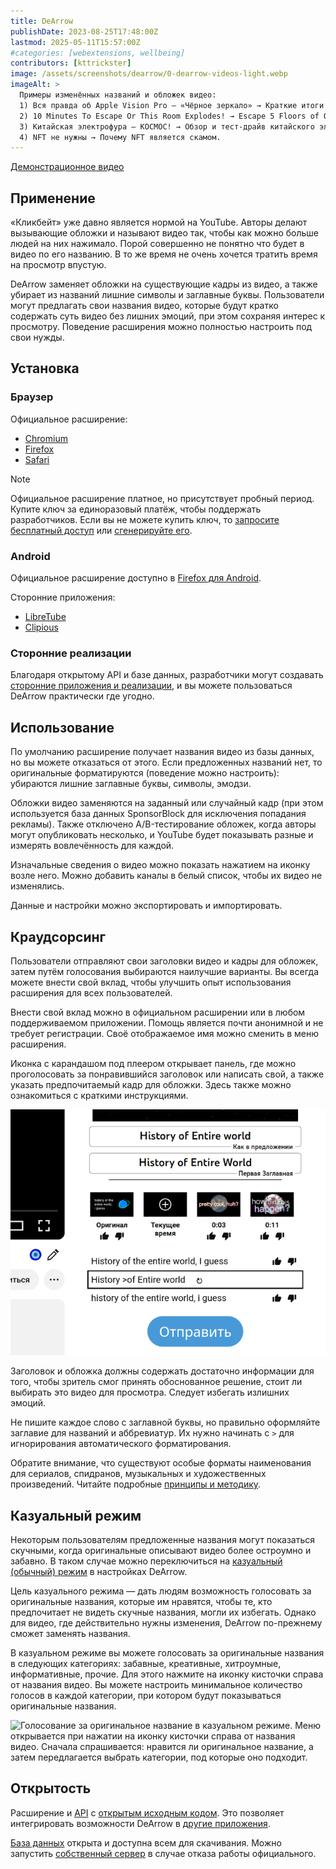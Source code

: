 ```yaml
---
title: DeArrow
publishDate: 2023-08-25T17:48:00Z
lastmod: 2025-05-11T15:57:00Z
#categories: [webextensions, wellbeing]
contributors: [kttrickster]
image: /assets/screenshots/dearrow/0-dearrow-videos-light.webp
imageAlt: >
  Примеры изменённых названий и обложек видео:
  1) Вся правда об Apple Vision Pro — «Чёрное зеркало» → Краткие итоги WWDC2023;
  2) 10 Minutes To Escape Or This Room Explodes! → Escape 5 Floors of Obstacles in 10 Minutes for $250,000;
  3) Китайская электрофура — КОСМОС! → Обзор и тест-драйв китайского электротягача DeepWay;
  4) NFT не нужны → Почему NFT является скамом.
---
```


[Демонстрационное видео](https://youtu.be/QjjpDhHh_QI)

## Применение

«Кликбейт» уже давно является нормой на YouTube. Авторы делают вызывающие
обложки и называют видео так, чтобы как можно больше людей на них нажимало.
Порой совершенно не понятно что будет в видео по его названию. В то же время не
очень хочется тратить время на просмотр впустую.

DeArrow заменяет обложки на существующие кадры из видео, а также убирает из
названий лишние символы и заглавные буквы. Пользователи могут предлагать свои
названия видео, которые будут кратко содержать суть видео без лишних эмоций,
при этом сохраняя интерес к просмотру. Поведение расширения можно полностью
настроить под свои нужды.

## Установка

### Браузер

Официальное расширение:

- [Chromium](https://chromewebstore.google.com/detail/enamippconapkdmgfgjchkhakpfinmaj)
- [Firefox](https://addons.mozilla.org/firefox/addon/dearrow)
- [Safari](https://apps.apple.com/app/id6451469297)

> [!note]
> Официальное расширение платное, но присутствует пробный период. Купите ключ за
единоразовый платёж, чтобы поддержать разработчиков. Если вы не можете купить
ключ, то [запросите бесплатный доступ](https://dearrow.ajay.app/free) или
[сгенерируйте его](https://ashleygraves.eu/dearrow).

### Android

Официальное расширение доступно в
[Firefox для Android](https://addons.mozilla.org/android/addon/dearrow).

Сторонние приложения:
- [LibreTube](https://libretube.dev)
- [Clipious](https://github.com/lamarios/clipious#readme)

### Сторонние реализации

Благодаря открытому API и базе данных, разработчики могут создавать
[сторонние приложения и реализации], и вы можете пользоваться DeArrow
практически где угодно.

[сторонние приложения и реализации]: https://wiki.sponsor.ajay.app/w/DeArrow/Community

## Использование

По умолчанию расширение получает названия видео из базы данных, но вы можете
отказаться от этого. Если предложенных названий нет, то оригинальные
форматируются (поведение можно настроить): убираются лишние заглавные буквы,
символы, эмодзи.

Обложки видео заменяются на заданный или случайный кадр (при этом используется
база данных SponsorBlock для исключения попадания рекламы). Также отключено
A/B-тестирование обложек, когда авторы могут опубликовать несколько, и YouTube
будет показывать разные и измерять вовлечённость для каждой.

Изначальные сведения о видео можно показать нажатием на иконку возле него.
Можно добавить каналы в белый список, чтобы их видео не изменялись.

Данные и настройки можно экспортировать и импортировать.

## Краудсорсинг

Пользователи отправляют свои заголовки видео и кадры для обложек, затем путём
голосования выбираются наилучшие варианты. Вы всегда можете внести свой вклад,
чтобы улучшить опыт использования расширения для всех пользователей.

Внести свой вклад можно в официальном расширении или в любом поддерживаемом
приложении. Помощь является почти анонимной и не требует регистрации. Своё
отображаемое имя можно сменить в меню расширения.

Иконка с карандашом под плеером открывает панель, где можно проголосовать за
понравившийся заголовок или написать свой, а также указать предпочитаемый кадр
для обложки. Здесь также можно ознакомиться с краткими инструкциями.

![Меню редактирования видео DeArrow](dearrow_edit.png)

Заголовок и обложка должны содержать достаточно информации для того, чтобы
зритель смог принять обоснованное решение, стоит ли выбирать это видео для
просмотра. Следует избегать излишних эмоций.

Не пишите каждое слово с заглавной буквы, но правильно оформляйте заглавие для
названий и аббревиатур. Их нужно начинать с `>` для игнорирования
автоматического форматирования.

Обратите внимание, что существуют особые форматы наименования для сериалов,
спидранов, музыкальных и художественных произведений. Читайте подробные
[принципы и методику](https://wiki.sponsor.ajay.app/w/DeArrow/Guidelines).

## Казуальный режим

Некоторым пользователям предложенные названия могут показаться скучными, когда
оригинальные описывают видео более остроумно и забавно. В таком случае можно
переключиться на [казуальный (обычный) режим] в настройках DeArrow.

[казуальный (обычный) режим]: https://wiki.sponsor.ajay.app/w/DeArrow/Casual_mode

Цель казуального режима — дать людям возможность голосовать за оригинальные
названия, которые им нравятся, чтобы те, кто предпочитает не видеть скучные
названия, могли их избегать. Однако для видео, где действительно нужны
изменения, DeArrow по-прежнему сможет заменять названия.

В казуальном режиме вы можете голосовать за оригинальные названия в следующих
категориях: забавные, креативные, хитроумные, информативные, прочие. Для этого
нажмите на иконку кисточки справа от названия видео. Вы можете настроить
минимальное количество голосов в каждой категории, при котором будут
показываться оригинальные названия.

![Голосование за оригинальное название в казуальном режиме. Меню открывается
при нажатии на иконку кисточки справа от названия видео. Сначала спрашивается:
нравится ли оригинальное название, а затем передлагается выбрать категории,
под которые оно подходит.](casual_mode_voting.png)

## Открытость

Расширение и [API] с [открытым исходным кодом]. Это позволяет интегрировать
возможности DeArrow в [другие приложения].

[База данных] открыта и доступна всем для скачивания. Можно запустить
[собственный сервер] в случае отказа работы официального.

[API]: https://wiki.sponsor.ajay.app/w/API_Docs/DeArrow
[открытым исходным кодом]: https://github.com/ajayyy/DeArrow
[другие приложения]: https://wiki.sponsor.ajay.app/w/DeArrow/Community
[База данных]: https://sponsor.ajay.app/database
[собственный сервер]: https://github.com/mchangrh/sb-mirror
